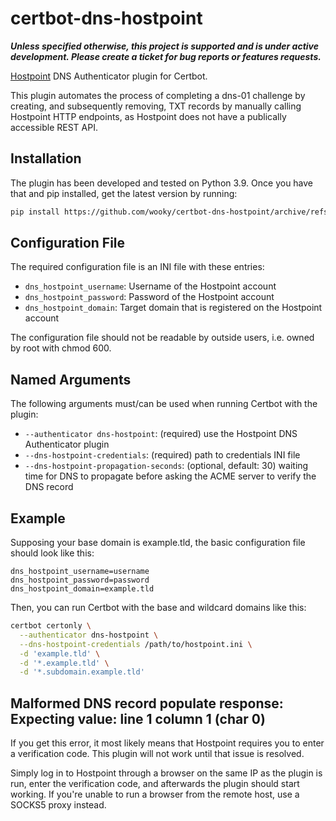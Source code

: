 # certbot-dns-hostpoint

***Unless specified otherwise, this project is supported and is under active development. Please create a ticket for bug reports or features requests.***

[Hostpoint](https://www.hostpoint.ch/en/) DNS Authenticator plugin for Certbot.

This plugin automates the process of completing a dns-01 challenge by creating, and subsequently removing, TXT records by manually calling Hostpoint HTTP endpoints, as Hostpoint does not have a publically accessible REST API.

## Installation

The plugin has been developed and tested on Python 3.9. Once you have that and pip installed, get the latest version by running:

```bash
pip install https://github.com/wooky/certbot-dns-hostpoint/archive/refs/heads/master.zip
```

## Configuration File

The required configuration file is an INI file with these entries:

* `dns_hostpoint_username`: Username of the Hostpoint account
* `dns_hostpoint_password`: Password of the Hostpoint account
* `dns_hostpoint_domain`: Target domain that is registered on the Hostpoint account

The configuration file should not be readable by outside users, i.e. owned by root with chmod 600.

## Named Arguments

The following arguments must/can be used when running Certbot with the plugin:

* `--authenticator dns-hostpoint`: (required) use the Hostpoint DNS Authenticator plugin
* `--dns-hostpoint-credentials`: (required) path to credentials INI file
* `--dns-hostpoint-propagation-seconds`: (optional, default: 30) waiting time for DNS to propagate before asking the ACME server to verify the DNS record

## Example

Supposing your base domain is example.tld, the basic configuration file should look like this:

```text
dns_hostpoint_username=username
dns_hostpoint_password=password
dns_hostpoint_domain=example.tld
```

Then, you can run Certbot with the base and wildcard domains like this:

```bash
certbot certonly \
  --authenticator dns-hostpoint \
  --dns-hostpoint-credentials /path/to/hostpoint.ini \
  -d 'example.tld' \
  -d '*.example.tld' \
  -d '*.subdomain.example.tld'
```

## Malformed DNS record populate response: Expecting value: line 1 column 1 (char 0)

If you get this error, it most likely means that Hostpoint requires you to enter a verification code. This plugin will not work until that issue is resolved.

Simply log in to Hostpoint through a browser on the same IP as the plugin is run, enter the verification code, and afterwards the plugin should start working. If you're unable to run a browser from the remote host, use a SOCKS5 proxy instead.
